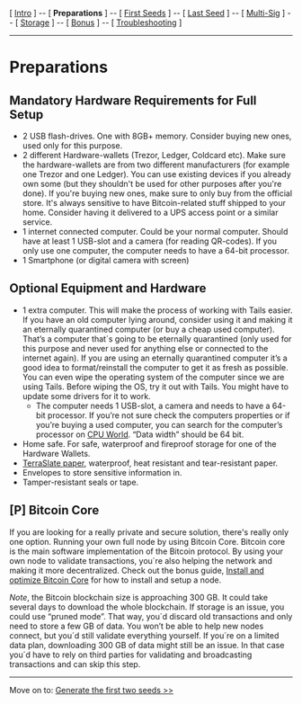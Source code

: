 [ [Intro](README.md) ] -- [ **Preparations** ] -- [ [First Seeds](hodl-guide_20_first-seeds.md) ] -- [ [Last Seed](hodl-guide_30_last-seed.md) ] -- [ [Multi-Sig](hodl-guide_40_multi-sig.md) ] -- [ [Storage](hodl-guide_50_storage.md
) ] -- [ [Bonus](hodl-guide_60_bonus.md) ] -- [ [Troubleshooting](hodl-guide_70_troubleshooting.md) ]

-------

# Preparations

## Mandatory Hardware Requirements for Full Setup

* 2 USB flash-drives. One with 8GB+ memory. Consider buying new ones, used only for this purpose.
* 2 different Hardware-wallets (Trezor, Ledger, Coldcard etc). Make sure the hardware-wallets are from two different manufacturers (for example one Trezor and one Ledger). You can use existing devices if you already own some (but they shouldn't be used for other purposes after you're done). If you're buying new ones, make sure to only buy from the official store. It's always sensitive to have Bitcoin-related stuff shipped to your home. Consider having it delivered to a UPS access point or a similar service.
* 1 internet connected computer. Could be your normal computer. Should have at least 1 USB-slot and a camera (for reading QR-codes). If you only use one computer, the computer needs to have a 64-bit processor.
* 1 Smartphone (or digital camera with screen)

## Optional Equipment and Hardware

* 1 extra computer. This will make the process of working with Tails easier. If you have an old computer lying around, consider using it and making it an eternally quarantined computer (or buy a cheap used computer). That’s a computer that´s going to be eternally quarantined (only used for this purpose and never used for anything else or connected to the internet again). If you are using an eternally quarantined computer it’s a good idea to format/reinstall the computer to get it as fresh as possible. You can even wipe the operating system of the computer since we are using Tails. Before wiping the OS, try it out with Tails. You might have to update some drivers for it to work.
  * The computer needs 1 USB-slot, a camera and needs to have a 64-bit processor. If you’re not sure check the computers properties or if you’re buying a used computer, you can search for the computer’s processor on [CPU World](http://www.cpu-world.com). “Data width” should be 64 bit.
* Home safe. For safe, waterproof and fireproof storage for one of the Hardware Wallets.
* [TerraSlate paper](https://www.amazon.com/dp/B076JKVNWY/), waterproof, heat resistant and tear-resistant paper.
* Envelopes to store sensitive information in.
* Tamper-resistant seals or tape.

## [P] Bitcoin Core

If you are looking for a really private and secure solution, there's really only one option. Running your own full node by using Bitcoin Core. Bitcoin core is the main software implementation of the Bitcoin protocol. By using your own node to validate transactions, you´re also helping the network and making it more decentralized.
Check out the bonus guide, [Install and optimize Bitcoin Core](hodl-guide_61_bitcoin-core.md) for how to install and setup a node.

*Note*, the Bitcoin blockchain size is approaching 300 GB. It could take several days to download the whole blockchain. If storage is an issue, you could use “pruned mode”. That way, you´d discard old transactions and only need to store a few GB of data. You won’t be able to help new nodes connect, but you´d still validate everything yourself. If you´re on a limited data plan, downloading 300 GB of data might still be an issue. In that case you´d have to rely on third parties for validating and broadcasting transactions and can skip this step.

-------
Move on to: [Generate the first two seeds >>](hodl-guide_20_first-seeds.md)
